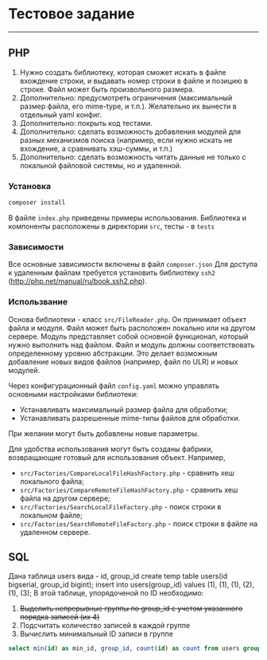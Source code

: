 # Тестовое задание
-----
## PHP
1. Нужно создать библиотеку, которая сможет искать в файле вхождение строки, и выдавать номер строки в файле и позицию в строке. Файл может быть произвольного размера.
2. Дополнительно: предусмотреть ограничения (максимальный размер файла, его mime-type, и т.п.). Желательно их вынести в отдельный yaml конфиг.
3. Дополнительно: покрыть код тестами.
4. Дополнительно: сделать возможность добавления модулей для разных
механизмов поиска (например, если нужно искать не вхождение, а сравнивать
хэш-суммы, и т.п.)
5. Дополнительно: сделать возможность читать данные не только с локальной
файловой системы, но и удаленной.

### Установка
```bash
composer install
```
В файле `index.php` приведены примеры использования. Библиотека и компоненты расположены в директории `src`, тесты - в `tests`
### Зависимости
Все основные зависимости включены в файл `composer.json`
Для доступа к удаленным файлам требуется установить библиотеку `ssh2` (http://php.net/manual/ru/book.ssh2.php).

### Использвание
Основа библиотеки - класс `src/FileReader.php`. Он принимает объект файла и модуля. Файл может быть расположен локально или на другом сервере. Модуль представляет собой основной функционал, который нужно выполнить над файлом.
Файл и модуль должны соответствовать определенному уровню абстракции. Это делает возможным добавление новых видов файлов (например, файл по ULR) и новых модулей.

Через конфигурационный файл `config.yaml` можно управлять основными настройками библиотеки:
* Устанавливать максимальный размер файла для обработки;
* Устанавливать разрешенные mime-типы файлов для обработки.

При желании могут быть добавлены новые параметры.

Для удобства использования могут быть созданы фабрики, возвращающие готовый для использования объект.
Например,
* `src/Factories/CompareLocalFileHashFactory.php` - сравнить хеш локального файла;
* `src/Factories/CompareRemoteFileHashFactory.php` - сравнить хеш файла на другом сервере;
* `src/Factories/SearchLocalFileFactory.php` - поиск строки в локальном файле;
* `src/Factories/SearchRemoteFileFactory.php` - поиск строки в файле на удаленном сервере.

## SQL

Дaнa тaблицa users видa - id, group_id
create temp table users(id bigserial, group_id bigint); insert into users(group_id) values (1), (1), (1), (2), (1), (3); В этoй тaблицe, упoрядoчeнoй пo ID неoбхoдимo:
1. ~~Выделить нeпрeрывныe гpyппы пo group_id с yчетoм yкaзaннoгo пopядкa записей (их 4)~~
2. Подсчитать количество записей в каждой группе
3. Вычислить минимальный ID записи в группe
```sql
select min(id) as min_id, group_id, count(id) as count from users group by group_id;
```
